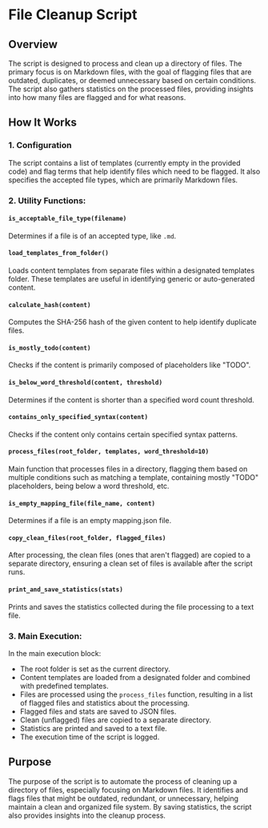 # File Cleanup Script

## Overview
The script is designed to process and clean up a directory of files. The primary focus is on Markdown files, with the goal of flagging files that are outdated, duplicates, or deemed unnecessary based on certain conditions. The script also gathers statistics on the processed files, providing insights into how many files are flagged and for what reasons.

## How It Works

### 1. Configuration
The script contains a list of templates (currently empty in the provided code) and flag terms that help identify files which need to be flagged. It also specifies the accepted file types, which are primarily Markdown files.

### 2. Utility Functions:

#### `is_acceptable_file_type(filename)`
Determines if a file is of an accepted type, like `.md`.

#### `load_templates_from_folder()`
Loads content templates from separate files within a designated templates folder. These templates are useful in identifying generic or auto-generated content.

#### `calculate_hash(content)`
Computes the SHA-256 hash of the given content to help identify duplicate files.

#### `is_mostly_todo(content)`
Checks if the content is primarily composed of placeholders like "TODO".

#### `is_below_word_threshold(content, threshold)`
Determines if the content is shorter than a specified word count threshold.

#### `contains_only_specified_syntax(content)`
Checks if the content only contains certain specified syntax patterns.

#### `process_files(root_folder, templates, word_threshold=10)`
Main function that processes files in a directory, flagging them based on multiple conditions such as matching a template, containing mostly "TODO" placeholders, being below a word threshold, etc.

#### `is_empty_mapping_file(file_name, content)`
Determines if a file is an empty mapping.json file.

#### `copy_clean_files(root_folder, flagged_files)`
After processing, the clean files (ones that aren't flagged) are copied to a separate directory, ensuring a clean set of files is available after the script runs.

#### `print_and_save_statistics(stats)`
Prints and saves the statistics collected during the file processing to a text file.

### 3. Main Execution:
In the main execution block:
- The root folder is set as the current directory.
- Content templates are loaded from a designated folder and combined with predefined templates.
- Files are processed using the `process_files` function, resulting in a list of flagged files and statistics about the processing.
- Flagged files and stats are saved to JSON files.
- Clean (unflagged) files are copied to a separate directory.
- Statistics are printed and saved to a text file.
- The execution time of the script is logged.

## Purpose
The purpose of the script is to automate the process of cleaning up a directory of files, especially focusing on Markdown files. It identifies and flags files that might be outdated, redundant, or unnecessary, helping maintain a clean and organized file system. By saving statistics, the script also provides insights into the cleanup process.

